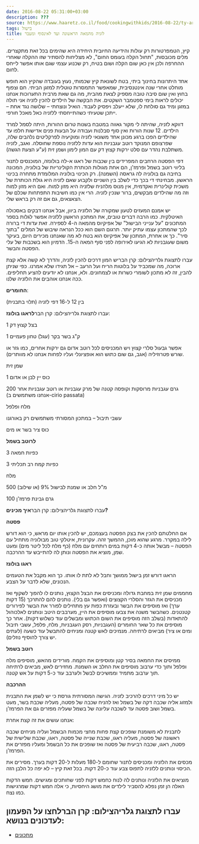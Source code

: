 ```yaml
---
date: 2016-08-22 05:31:00+03:00
description: ???
source: https://www.haaretz.co.il/food/cookingwithkids/2016-08-22/ty-article/0000017f-f89b-d47e-a37f-f9bf87530000
tags: בישול
title: לזניה מהמאה הראשונה ועד לאינסוף ומעבר
---
```


קיץ, הטמפרטורות רק עולות והידיעה החיובית היחידה היא שהימים בכל זאת מתקצרים. מלים מכובסות, "תחול הקלה בעומס החום", לא מצליחות להסתיר שזו ההקלה שאחרי ההחרפה ולכן אין כאן שום הקלה ושום בטיח, רק שכנוע עצמי שגם אותו אפשר לייחס לחום.

אחד היתרונות בחינוך ביתי, בטח לשונאת קיץ שכמותי, נעוץ בעובדה שהקיץ הוא חופש מוחלט אחרי שנה אינטנסיבית, שמאפשר התמסרות טוטלית למזגן הביתי. חם וצפוף בחוץ ואין שום סיבה טובה מספיק לצאת מהבית, מה גם שאת מרבית התערוכות אנחנו יכולים לראות בימי ספטמבר השקטים. את הבקשה של הילדים להכין לזניה אני תולה במזגן ומיד גם סולחת לו, שלא ייעלב ויפסיק לעבוד. הואיל ונוצחתי – שלושה נגד אחת – ייתכן שטעיתי כשהתייחסתי ללזניה כאל מאכל חורפי.

דווקא לזניה, שהיתה לי מקור גאווה במטבח בשנות טרום ההורות, היתה לסמל למרד הילדים. 12 שנות הורות ואין סוף סבלנות ועבודה על הבעות פנים אדישות חלפו עד שהילדים הפכו ברגע מכונן אחד משונאי לזניה ומוקיעיה לפרקליטים נלהבים שלה, שפרצופם המנוקד רוטב עגבניות הוא עדות ללזניה נוספת שחוסלה. ואגב, לזניה משתלבת נהדר עם סלט ירקות קצוץ דק עם המון לימון ושמן זית (ע"ע הצעת הגשה).

דפי הפסטה הרחבים המפרידים בין שכבות של ראגו א-לה בולונזה, המוכנסים לתנור בליווי רוטב בשמל ופרמז'ן, הם אחת מגולות הכותרת הקולינריות של בולוניה, המכונה בחיבה גם בולוניה לה גראסה (השמנה). רק הכינוי בולוניה המלומדת מתחרה בכינוי הראשון. מבחינתי די בכך כדי לשלב בין השניים ולקבוע שאם לזניה היא גולת הכותרת של משכית קולינרית ואקדמית, אין מנוס מלהניח שלזניה היא מזון למוח. ואם היא מזון למוח וזה מה שהילדים מבקשים, ברור שנכין לזניה. הרי אין כמו חשיבות התפתחות שכלם של הצאצאים, גם אם זה רק בראש שלי.

יש אמנם המעזים לטעון שמקורה של הלזניה ביוון, אבל אנחנו דבקים באסכולה האיטלקית. כמו הרבה דברים טובים, את המתכון הראשון ללזניה אפשר לגלות בספר המתכונים "על ענייני הבישול" של אפיקיוס מהמאה ה-4 לספירה. זאת עדות די ברורה לכך שהמתכון עצמו עתיק יותר. תרגום השם הוא ככל הנראה שיבוש של המלים "בתוך סיר". כך או אחרת, המתכון של אפיקיוס הוא בטח לא מה שאנחנו מכירים היום, בעיקר משום שעגבניות לא הגיעו לאירופה לפני סוף המאה ה-15. הדמיון הוא בשכבות של עלי הפסטה והבשר.

 עברו לתצוגת גלריהצילום: קרן הבריש המון דרכים להכין לזניה, והדרך לא קשה אלא קצת ארוכה, מה שמכביד על בלוטות הריח ועל הרעב – אל תגידו שלא אמרנו. כפי שניתן להבין, זה לא מתכון לשומרי כשרות או לצמחונים. ולא, אנחנו לא יודעים להציע תחליפים. ככה אנחנו אוהבים את הלזניה שלנו.

**החומרים**:

בין 12 ל-16 דפי לזניה (תלוי בתבנית)

 עברו לתצוגת גלריהצילום: קרן הבר**לראגו בולונז**:

1 בצל קצוץ דק

1 ק"ג בשר בקר (עגל) טחון פעמיים

אפשר גבעול סלרי קצוץ ויש המכניסים לכל רוטב אדום גם ירקות אחרים, כמו גזר או שורש פטרוזיליה (אגב, גם שום כתוש הוא אופציונלי ועליו לפחות אנחנו לא מוותרים).

שמן זית

1 כוס יין לבן או אדום

200 גרם עגבניות מרוסקות וקופסה קטנה של מרק עגבניות או רוטב עגבניות אחר (אנחנו משתמשים ב-cirio passata)

מלח ופלפל

עשבי תיבול – במתכון המסורתי משתמשים רק באורגנו

כוס ציר בשר או מים

**לרוטב בשמל**

3 כפיות חמאה

3 כפיות קמח רב תכליתי

מלח

500 מ"ל חלב או שמנת לבישול 9% (או שילוב)

100 גרם גבינת פרמז'ן

 עברו לתצוגת גלריהצילום: קרן הבר**איך מכינים?**

**פסטה**

אם החלטתם להכין את בצק הפסטה בעצמכם, יש להכין אותו יום מראש, כי הוא דורש לילה במקרר. מרגע שהוא מוכן, ההמשך זהה. עקרונית, איטלקי טוב מבולוניה מתחיל עם הפסטה – מבשל אותה כ-4 דקות במים רותחים עם מלח (כף מלח לכל ליטר מים) ומעט שמן, מוציא את הפסטה ונותן לה להתייבש עד ההרכבה.

**ראגו בולונז**

הראגו דורש זמן בישול ממושך וחבל לא לתת לו אותו. כך הוא מקבל את הטעמים הנכונים, שלא לדבר על הצבע.

מחממים שמן זית במחבת גדולה ומכניסים את הבצל הקצוץ, נותנים לו להפוך לשקוף ואז מכניסים את הגזר והסלרי הקצוצים (ואפשר גם בלי). נותנים להם להתרכך (15 דקות ערך) ואז מוסיפים את הבשר ובעזרת כפות עץ מתחילים לפורר את הבשר לפירורים קטנטנים. כשהבשר משנה את צבעו מוסיפים את היין, מערבבים היטב ונותנים לאלכוהול להתאדות (בשלב הזה מוסיפים את השום הכתוש ומבשלים עוד כשלוש דקות). אחר כך מוסיפים את כל שאר החומרים (העגבניות, רסק העגבניות, מלח, פלפל, עשבי תיבול ומים או ציר) מביאים לרתיחה. מנמיכים לאש קטנה ומניחים להתבשל עוד כשעה (לעתים יש צורך להוסיף נוזלים).

**רוטב בשמל**

ממיסים את החמאה בסיר קטן ומוסיפים את הקמח. מורידים מהאש, מוסיפים מלח ופלפל ותוך כדי ערבוב מוסיפים את החלב או השמנת. מחזירים לאש, מביאים לרתיחה תוך ערבוב מתמיד וממשיכים לבשל ולערבב עוד כ-5 דקות על אש קטנה.

**ההרכבה**

יש כל מיני דרכים להרכיב לזניה. הגישה המסורתית גורסת כי יש לשמן את התבנית ולמזוג אליה שכבה דקה של בשמל ואז להניח שכבה של פסטה, מעליה שכבת בשר, מעט בשמל ושוב פסטה עד לשכבה עליונה של בשמל שעליה מפזרים גם את הפרמז'ן.

אנחנו עושים את זה קצת אחרת:

לתבנית לא משומנת שופכים קצת פחות מחצי מכמות הבשמל ועליה מניחים שכבה ראשונה של פסטה, מעליה ראגו, שכבת שנייה של פסטה, ראגו, שכבת שלישית של פסטה, ראגו, שכבה רביעית של פסטה ואז שופכים את כל הבשמל ומעליו מפזרים את הפרמז'ן.

מכסים את הלזניה ומכניסים לתנור שחומם ל-180 מעלות ל-20 דקות בערך. מסירים את הכיסוי ונותנים ללזניה לתפוס צבע עוד כ-20 דקות. בכל זאת קיץ – לא יפה כל הלבן הזה.

מוציאים את הלזניה ונותנים לה לנוח כחמש דקות לפני שחותכים ומגישים. חמש הדקות האלה הן זמן נפלא להסביר לילדים את מושג היחסיות, כי אלה חמש דקות שמרגישות כמו נצח.

 עברו לתצוגת גלריהצילום: קרן הברלחצו על הפעמון לעדכונים בנושא:
------------------------------

* [מתכונים](/ty-tag/recipes-0000017f-da28-dea8-a77f-de6a4ba50000)